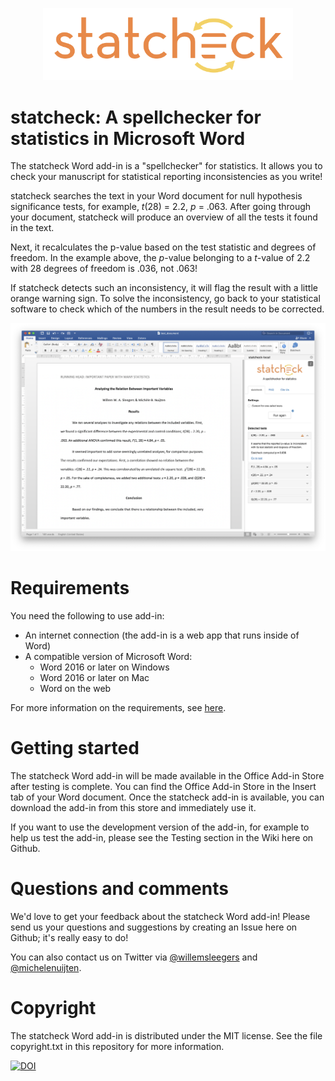 <p align="center">
  <img width="400px" src="https://github.com/WillemSleegers/statcheck-word/raw/master/www/assets/statcheck.png"</img>
</p>

# statcheck: A spellchecker for statistics in Microsoft Word

The statcheck Word add-in is a "spellchecker" for statistics. It allows you to
check your manuscript for statistical reporting inconsistencies as you write!

statcheck searches the text in your Word document for null hypothesis
significance tests, for example, _t_(28) = 2.2, _p_ = .063. After going through your document, statcheck will produce 
an overview of all the tests it found in the text.

Next, it recalculates the p-value based on the test statistic and degrees of
freedom. In the example above, the _p_-value belonging to a _t_-value of 2.2
with 28 degrees of freedom is .036, not .063!

If statcheck detects such an inconsistency, it will flag the result with a
little orange warning sign. To solve the inconsistency, go back to your
statistical software to check which of the numbers in the result needs to be
corrected.

![statcheck screenshot](https://github.com/WillemSleegers/statcheck-word/raw/master/www/assets/screenshot.png)

# Requirements

You need the following to use add-in:

- An internet connection (the add-in is a web app that runs inside of Word)
- A compatible version of Microsoft Word:
  - Word 2016 or later on Windows
  - Word 2016 or later on Mac
  - Word on the web

For more information on the requirements, see [here](https://docs.microsoft.com/en-us/office/dev/add-ins/concepts/requirements-for-running-office-add-ins).

# Getting started

The statcheck Word add-in will be made available in
the Office Add-in Store after testing is complete. You can find the Office Add-in Store in the Insert tab of your
Word document. Once the statcheck add-in is available, you can download the add-in from this store and
immediately use it.

If you want to use the development version of the add-in, for example to help us test the add-in, please see the
Testing section in the Wiki here on Github.

# Questions and comments

We'd love to get your feedback about the statcheck Word add-in! Please send us
your questions and suggestions by creating an Issue here on Github; it's really
easy to do!

You can also contact us on Twitter via
[@willemsleegers](https://twitter.com/willemsleegers) and
[@michelenuijten](https://twitter.com/MicheleNuijten).

# Copyright

The statcheck Word add-in is distributed under the MIT license. See the file
copyright.txt in this repository for more information.

[![DOI](https://zenodo.org/badge/264169562.svg)](https://zenodo.org/badge/latestdoi/264169562)
